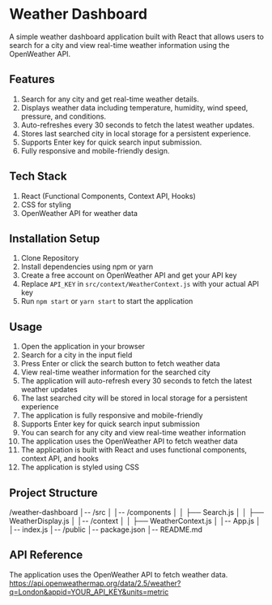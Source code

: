 # Weather Dashboard

A simple weather dashboard application built with React that allows users to search for a city and view real-time weather information using the OpenWeather API.

## Features

1. Search for any city and get real-time weather details.
2. Displays weather data including temperature, humidity, wind speed, pressure, and conditions.
3. Auto-refreshes every 30 seconds to fetch the latest weather updates.
4. Stores last searched city in local storage for a persistent experience.
5. Supports Enter key for quick search input submission.
6. Fully responsive and mobile-friendly design.

## Tech Stack

1. React (Functional Components, Context API, Hooks)
2. CSS for styling
3. OpenWeather API for weather data

## Installation Setup

1. Clone Repository
2. Install dependencies using npm or yarn
3. Create a free account on OpenWeather API and get your API key
4. Replace `API_KEY` in `src/context/WeatherContext.js` with your actual API key
5. Run `npm start` or `yarn start` to start the application

## Usage

1. Open the application in your browser
2. Search for a city in the input field
3. Press Enter or click the search button to fetch weather data
4. View real-time weather information for the searched city
5. The application will auto-refresh every 30 seconds to fetch the latest weather updates
6. The last searched city will be stored in local storage for a persistent experience
7. The application is fully responsive and mobile-friendly
8. Supports Enter key for quick search input submission
9. You can search for any city and view real-time weather information
10. The application uses the OpenWeather API to fetch weather data
11. The application is built with React and uses functional components, context API, and hooks
12. The application is styled using CSS

## Project Structure

/weather-dashboard
│-- /src
│ │-- /components
│ │ ├── Search.js
│ │ ├── WeatherDisplay.js
│ │-- /context
│ │ ├── WeatherContext.js
│ │-- App.js
│ │-- index.js
│-- /public
│-- package.json
│-- README.md

## API Reference

The application uses the OpenWeather API to fetch weather data.
https://api.openweathermap.org/data/2.5/weather?q=London&appid=YOUR_API_KEY&units=metric
